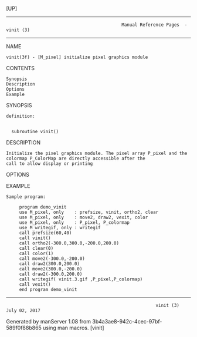 [UP]

-----------------------------------------------------------------------------------------------------------------------------------
                                                Manual Reference Pages  - vinit (3)
-----------------------------------------------------------------------------------------------------------------------------------
                                                                 
NAME

    vinit(3f) - [M_pixel] initialize pixel graphics module

CONTENTS

    Synopsis
    Description
    Options
    Example

SYNOPSIS

    definition:


      subroutine vinit()



DESCRIPTION

    Initialize the pixel graphics module. The pixel array P_pixel and the colormap P_ColorMap are directly accessible after the
    call to allow display or printing

OPTIONS

EXAMPLE

    Sample program:

         program demo_vinit
         use M_pixel, only    : prefsize, vinit, ortho2, clear
         use M_pixel, only    : move2, draw2, vexit, color
         use M_pixel, only    : P_pixel, P_colormap
         use M_writegif, only : writegif
         call prefsize(60,40)
         call vinit()
         call ortho2(-300.0,300.0,-200.0,200.0)
         call clear(0)
         call color(1)
         call move2(-300.0,-200.0)
         call draw2(300.0,200.0)
         call move2(300.0,-200.0)
         call draw2(-300.0,200.0)
         call writegif( vinit.3.gif ,P_pixel,P_colormap)
         call vexit()
         end program demo_vinit

-----------------------------------------------------------------------------------------------------------------------------------

                                                             vinit (3)                                                July 02, 2017

Generated by manServer 1.08 from 3b4a3ae8-942c-4cec-97bf-589f0f88b865 using man macros.
                                                              [vinit]
